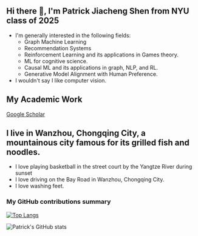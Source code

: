 ## Hi there 👋, I'm Patrick Jiacheng Shen from NYU class of 2025
-  I'm generally interested in the following fields:
    - Graph Machine Learning
    - Recommendation Systems
    - Reinforcement Learning and its applications in Games theory.
    - ML for cognitive science.
    - Causal ML and its applications in graph, NLP, and RL.
    - Generative Model Alignment with Human Preference. 
-  I wouldn't say I like computer vision.

## My Academic Work
[Google Scholar](https://scholar.google.com/citations?user=a0EzT5QAAAAJ&hl=en)

## I live in Wanzhou, Chongqing City, a mountainous city famous for its grilled fish and noodles.
- I love playing basketball in the street court by the Yangtze River during sunset
- I love driving on the Bay Road in Wanzhou, Chongqing City.
- I love washing feet.

<h3>My GitHub contributions summary</h3>

[![Top Langs](https://github-readme-stats.vercel.app/api/top-langs/?username=Patrickhshs)](https://github.com/anuraghazra/github-readme-stats)

![Patrick's GitHub stats](https://github-readme-stats.vercel.app/api?username=Patrickhshs&theme=default&show_icons=true)
